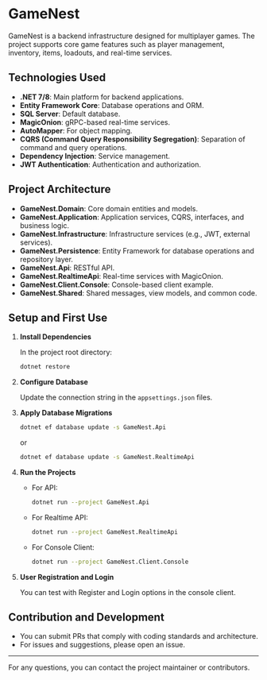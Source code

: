 ﻿# GameNest

GameNest is a backend infrastructure designed for multiplayer games. The project supports core game features such as player management, inventory, items, loadouts, and real-time services.

## Technologies Used

- **.NET 7/8**: Main platform for backend applications.
- **Entity Framework Core**: Database operations and ORM.
- **SQL Server**: Default database.
- **MagicOnion**: gRPC-based real-time services.
- **AutoMapper**: For object mapping.
- **CQRS (Command Query Responsibility Segregation)**: Separation of command and query operations.
- **Dependency Injection**: Service management.
- **JWT Authentication**: Authentication and authorization.

## Project Architecture

- **GameNest.Domain**: Core domain entities and models.
- **GameNest.Application**: Application services, CQRS, interfaces, and business logic.
- **GameNest.Infrastructure**: Infrastructure services (e.g., JWT, external services).
- **GameNest.Persistence**: Entity Framework for database operations and repository layer.
- **GameNest.Api**: RESTful API.
- **GameNest.RealtimeApi**: Real-time services with MagicOnion.
- **GameNest.Client.Console**: Console-based client example.
- **GameNest.Shared**: Shared messages, view models, and common code.

## Setup and First Use

1. **Install Dependencies**
   
   In the project root directory:
   ```sh
   dotnet restore
   ```

2. **Configure Database**
   
   Update the connection string in the `appsettings.json` files.

3. **Apply Database Migrations**
   
   ```sh
   dotnet ef database update -s GameNest.Api
   ```
   or
   ```sh
   dotnet ef database update -s GameNest.RealtimeApi
   ```

4. **Run the Projects**
   
   - For API:
     ```sh
     dotnet run --project GameNest.Api
     ```
   - For Realtime API:
     ```sh
     dotnet run --project GameNest.RealtimeApi
     ```
   - For Console Client:
     ```sh
     dotnet run --project GameNest.Client.Console
     ```

5. **User Registration and Login**
   
   You can test with Register and Login options in the console client.

## Contribution and Development

- You can submit PRs that comply with coding standards and architecture.
- For issues and suggestions, please open an issue.

---

For any questions, you can contact the project maintainer or contributors.
